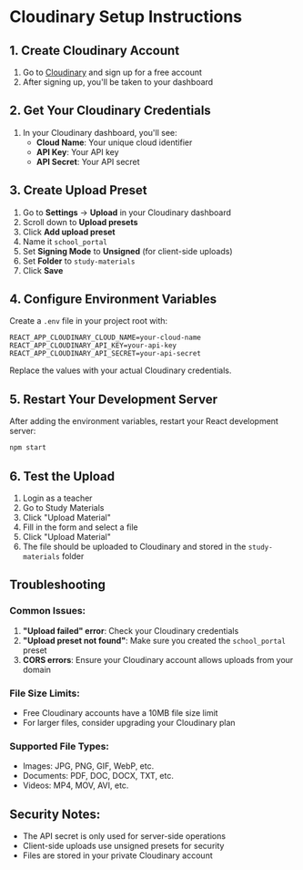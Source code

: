 # Cloudinary Setup Instructions

## 1. Create Cloudinary Account
1. Go to [Cloudinary](https://cloudinary.com) and sign up for a free account
2. After signing up, you'll be taken to your dashboard

## 2. Get Your Cloudinary Credentials
1. In your Cloudinary dashboard, you'll see:
   - **Cloud Name**: Your unique cloud identifier
   - **API Key**: Your API key
   - **API Secret**: Your API secret

## 3. Create Upload Preset
1. Go to **Settings** → **Upload** in your Cloudinary dashboard
2. Scroll down to **Upload presets**
3. Click **Add upload preset**
4. Name it `school_portal`
5. Set **Signing Mode** to **Unsigned** (for client-side uploads)
6. Set **Folder** to `study-materials`
7. Click **Save**

## 4. Configure Environment Variables
Create a `.env` file in your project root with:

```env
REACT_APP_CLOUDINARY_CLOUD_NAME=your-cloud-name
REACT_APP_CLOUDINARY_API_KEY=your-api-key
REACT_APP_CLOUDINARY_API_SECRET=your-api-secret
```

Replace the values with your actual Cloudinary credentials.

## 5. Restart Your Development Server
After adding the environment variables, restart your React development server:

```bash
npm start
```

## 6. Test the Upload
1. Login as a teacher
2. Go to Study Materials
3. Click "Upload Material"
4. Fill in the form and select a file
5. Click "Upload Material"
6. The file should be uploaded to Cloudinary and stored in the `study-materials` folder

## Troubleshooting

### Common Issues:
1. **"Upload failed" error**: Check your Cloudinary credentials
2. **"Upload preset not found"**: Make sure you created the `school_portal` preset
3. **CORS errors**: Ensure your Cloudinary account allows uploads from your domain

### File Size Limits:
- Free Cloudinary accounts have a 10MB file size limit
- For larger files, consider upgrading your Cloudinary plan

### Supported File Types:
- Images: JPG, PNG, GIF, WebP, etc.
- Documents: PDF, DOC, DOCX, TXT, etc.
- Videos: MP4, MOV, AVI, etc.

## Security Notes:
- The API secret is only used for server-side operations
- Client-side uploads use unsigned presets for security
- Files are stored in your private Cloudinary account
